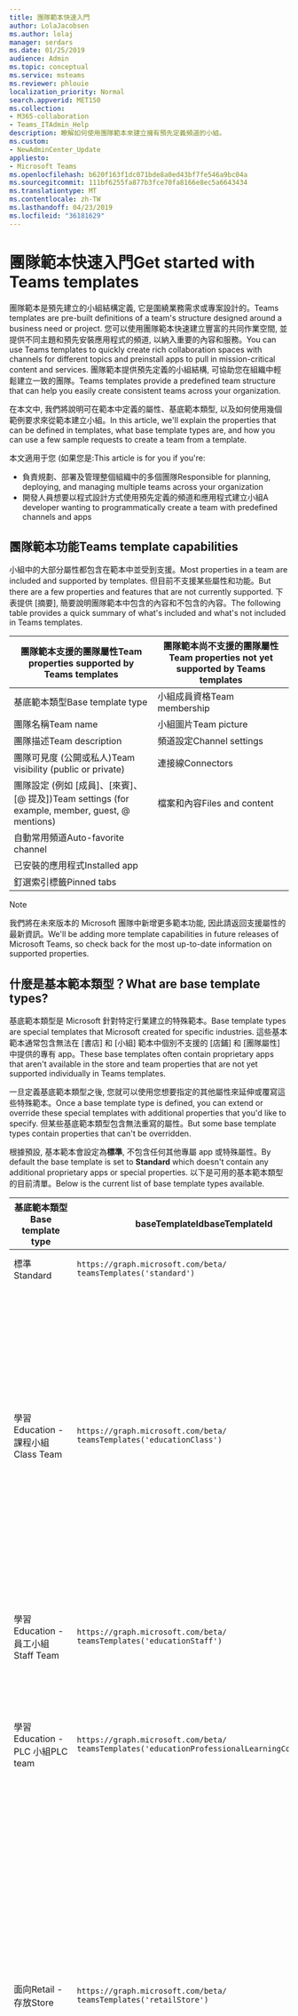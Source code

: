 ```yaml
---
title: 團隊範本快速入門
author: LolaJacobsen
ms.author: lolaj
manager: serdars
ms.date: 01/25/2019
audience: Admin
ms.topic: conceptual
ms.service: msteams
ms.reviewer: phlouie
localization_priority: Normal
search.appverid: MET150
ms.collection:
- M365-collaboration
- Teams_ITAdmin_Help
description: 瞭解如何使用團隊範本來建立擁有預先定義頻道的小組。
ms.custom:
- NewAdminCenter_Update
appliesto:
- Microsoft Teams
ms.openlocfilehash: b620f163f1dc071bde8a0ed43bf7fe546a9bc04a
ms.sourcegitcommit: 111bf6255fa877b3fce70fa8166e8ec5a6643434
ms.translationtype: MT
ms.contentlocale: zh-TW
ms.lasthandoff: 04/23/2019
ms.locfileid: "36181629"
---
```

# <a name="get-started-with-teams-templates"></a><span data-ttu-id="a0f33-103">團隊範本快速入門</span><span class="sxs-lookup"><span data-stu-id="a0f33-103">Get started with Teams templates</span></span> 

<span data-ttu-id="a0f33-104">團隊範本是預先建立的小組結構定義, 它是圍繞業務需求或專案設計的。</span><span class="sxs-lookup"><span data-stu-id="a0f33-104">Teams templates are pre-built definitions of a team's structure designed around a business need or project.</span></span> <span data-ttu-id="a0f33-105">您可以使用團隊範本快速建立豐富的共同作業空間, 並提供不同主題和預先安裝應用程式的頻道, 以納入重要的內容和服務。</span><span class="sxs-lookup"><span data-stu-id="a0f33-105">You can use Teams templates to quickly create rich collaboration spaces with channels for different topics and preinstall apps to pull in mission-critical content and services.</span></span> <span data-ttu-id="a0f33-106">團隊範本提供預先定義的小組結構, 可協助您在組織中輕鬆建立一致的團隊。</span><span class="sxs-lookup"><span data-stu-id="a0f33-106">Teams templates provide a predefined team structure that can help you easily create consistent teams across your organization.</span></span> 

<span data-ttu-id="a0f33-107">在本文中, 我們將說明可在範本中定義的屬性、基底範本類型, 以及如何使用幾個範例要求來從範本建立小組。</span><span class="sxs-lookup"><span data-stu-id="a0f33-107">In this article, we'll explain the properties that can be defined in templates, what base template types are, and how you can use a few sample requests to create a team from a template.</span></span>
 
<span data-ttu-id="a0f33-108">本文適用于您 (如果您是:</span><span class="sxs-lookup"><span data-stu-id="a0f33-108">This article is for you if you're:</span></span>

- <span data-ttu-id="a0f33-109">負責規劃、部署及管理整個組織中的多個團隊</span><span class="sxs-lookup"><span data-stu-id="a0f33-109">Responsible for planning, deploying, and managing multiple teams across your organization</span></span><br>
- <span data-ttu-id="a0f33-110">開發人員想要以程式設計方式使用預先定義的頻道和應用程式建立小組</span><span class="sxs-lookup"><span data-stu-id="a0f33-110">A developer wanting to programmatically create a team with predefined channels and apps</span></span> 

## <a name="teams-template-capabilities"></a><span data-ttu-id="a0f33-111">團隊範本功能</span><span class="sxs-lookup"><span data-stu-id="a0f33-111">Teams template capabilities</span></span>

<span data-ttu-id="a0f33-112">小組中的大部分屬性都包含在範本中並受到支援。</span><span class="sxs-lookup"><span data-stu-id="a0f33-112">Most properties in a team are included and supported by templates.</span></span> <span data-ttu-id="a0f33-113">但目前不支援某些屬性和功能。</span><span class="sxs-lookup"><span data-stu-id="a0f33-113">But there are a few properties and features that are not currently supported.</span></span> <span data-ttu-id="a0f33-114">下表提供 [摘要], 簡要說明團隊範本中包含的內容和不包含的內容。</span><span class="sxs-lookup"><span data-stu-id="a0f33-114">The following table provides a quick summary of what's included and what's not included in Teams templates.</span></span>

| <span data-ttu-id="a0f33-115">**團隊範本支援的團隊屬性**</span><span class="sxs-lookup"><span data-stu-id="a0f33-115">**Team properties supported by Teams templates**</span></span> | <span data-ttu-id="a0f33-116">**團隊範本尚不支援的團隊屬性**</span><span class="sxs-lookup"><span data-stu-id="a0f33-116">**Team properties not yet supported by Teams templates**</span></span> |
| ------------------------------------------------ | -------------------------------------------------------- |
| <span data-ttu-id="a0f33-117">基底範本類型</span><span class="sxs-lookup"><span data-stu-id="a0f33-117">Base template type</span></span> | <span data-ttu-id="a0f33-118">小組成員資格</span><span class="sxs-lookup"><span data-stu-id="a0f33-118">Team membership</span></span> |
| <span data-ttu-id="a0f33-119">團隊名稱</span><span class="sxs-lookup"><span data-stu-id="a0f33-119">Team name</span></span> | <span data-ttu-id="a0f33-120">小組圖片</span><span class="sxs-lookup"><span data-stu-id="a0f33-120">Team picture</span></span> |
| <span data-ttu-id="a0f33-121">團隊描述</span><span class="sxs-lookup"><span data-stu-id="a0f33-121">Team description</span></span> | <span data-ttu-id="a0f33-122">頻道設定</span><span class="sxs-lookup"><span data-stu-id="a0f33-122">Channel settings</span></span> |
| <span data-ttu-id="a0f33-123">團隊可見度 (公開或私人)</span><span class="sxs-lookup"><span data-stu-id="a0f33-123">Team visibility (public or private)</span></span> | <span data-ttu-id="a0f33-124">連接線</span><span class="sxs-lookup"><span data-stu-id="a0f33-124">Connectors</span></span> |
| <span data-ttu-id="a0f33-125">團隊設定 (例如 [成員]、[來賓]、[@ 提及])</span><span class="sxs-lookup"><span data-stu-id="a0f33-125">Team settings (for example, member, guest, @ mentions)</span></span> | <span data-ttu-id="a0f33-126">檔案和內容</span><span class="sxs-lookup"><span data-stu-id="a0f33-126">Files and content</span></span> |
| <span data-ttu-id="a0f33-127">自動常用頻道</span><span class="sxs-lookup"><span data-stu-id="a0f33-127">Auto-favorite channel</span></span> | |
| <span data-ttu-id="a0f33-128">已安裝的應用程式</span><span class="sxs-lookup"><span data-stu-id="a0f33-128">Installed app</span></span> | |
| <span data-ttu-id="a0f33-129">釘選索引標籤</span><span class="sxs-lookup"><span data-stu-id="a0f33-129">Pinned tabs</span></span> | | 

> [!NOTE]
> <span data-ttu-id="a0f33-130">我們將在未來版本的 Microsoft 團隊中新增更多範本功能, 因此請返回支援屬性的最新資訊。</span><span class="sxs-lookup"><span data-stu-id="a0f33-130">We'll be adding more template capabilities in future releases of Microsoft Teams, so check back for the most up-to-date information on supported properties.</span></span>

## <a name="what-are-base-template-types"></a><span data-ttu-id="a0f33-131">什麼是基本範本類型？</span><span class="sxs-lookup"><span data-stu-id="a0f33-131">What are base template types?</span></span>

<span data-ttu-id="a0f33-132">基底範本類型是 Microsoft 針對特定行業建立的特殊範本。</span><span class="sxs-lookup"><span data-stu-id="a0f33-132">Base template types are special templates that Microsoft created for specific industries.</span></span> <span data-ttu-id="a0f33-133">這些基本範本通常包含無法在 [書店] 和 [小組] 範本中個別不支援的 [店鋪] 和 [團隊屬性] 中提供的專有 app。</span><span class="sxs-lookup"><span data-stu-id="a0f33-133">These base templates often contain proprietary apps that aren't available in the store and team properties that are not yet supported individually in Teams templates.</span></span>

<span data-ttu-id="a0f33-134">一旦定義基底範本類型之後, 您就可以使用您想要指定的其他屬性來延伸或覆寫這些特殊範本。</span><span class="sxs-lookup"><span data-stu-id="a0f33-134">Once a base template type is defined, you can extend or override these special templates with additional properties that you'd like to specify.</span></span> <span data-ttu-id="a0f33-135">但某些基底範本類型包含無法重寫的屬性。</span><span class="sxs-lookup"><span data-stu-id="a0f33-135">But some base template types contain properties that can't be overridden.</span></span> 

<span data-ttu-id="a0f33-136">根據預設, 基本範本會設定為**標準**, 不包含任何其他專屬 app 或特殊屬性。</span><span class="sxs-lookup"><span data-stu-id="a0f33-136">By default the base template is set to **Standard** which doesn't contain any additional proprietary apps or special properties.</span></span> <span data-ttu-id="a0f33-137">以下是可用的基本範本類型的目前清單。</span><span class="sxs-lookup"><span data-stu-id="a0f33-137">Below is the current list of base template types available.</span></span>

| <span data-ttu-id="a0f33-138">基底範本類型</span><span class="sxs-lookup"><span data-stu-id="a0f33-138">Base template type</span></span> | <span data-ttu-id="a0f33-139">baseTemplateId</span><span class="sxs-lookup"><span data-stu-id="a0f33-139">baseTemplateId</span></span> | <span data-ttu-id="a0f33-140">此基礎範本隨附的屬性</span><span class="sxs-lookup"><span data-stu-id="a0f33-140">Properties that come with this base template</span></span> |
| ------------------ | -------------- | ----------------------------------------------------- |
| <span data-ttu-id="a0f33-141">標準</span><span class="sxs-lookup"><span data-stu-id="a0f33-141">Standard</span></span> | `https://graph.microsoft.com/beta/`<br>`teamsTemplates('standard')` | <span data-ttu-id="a0f33-142">沒有其他 app 和屬性</span><span class="sxs-lookup"><span data-stu-id="a0f33-142">No additional apps and properties</span></span> |
| <span data-ttu-id="a0f33-143">學習</span><span class="sxs-lookup"><span data-stu-id="a0f33-143">Education -</span></span><br><span data-ttu-id="a0f33-144">課程小組</span><span class="sxs-lookup"><span data-stu-id="a0f33-144">Class Team</span></span> | `https://graph.microsoft.com/beta/`<br>`teamsTemplates('educationClass')` | <span data-ttu-id="a0f33-145">應用</span><span class="sxs-lookup"><span data-stu-id="a0f33-145">Apps:</span></span><ul><li><span data-ttu-id="a0f33-146">OneNote 課程筆記本 (已固定至 **[一般**] 索引標籤)</span><span class="sxs-lookup"><span data-stu-id="a0f33-146">OneNote Class Notebook (pinned to the **General** tab)</span></span> </li><li><span data-ttu-id="a0f33-147">作業應用程式 (釘選到 [**一般**] 索引標籤)</span><span class="sxs-lookup"><span data-stu-id="a0f33-147">Assignments app (pinned to the **General** tab)</span></span></li></ul> <span data-ttu-id="a0f33-148">團隊屬性:</span><span class="sxs-lookup"><span data-stu-id="a0f33-148">Team properties:</span></span><ul><li><span data-ttu-id="a0f33-149">團隊可見度設定為**HiddenMembership** (不能重寫)</span><span class="sxs-lookup"><span data-stu-id="a0f33-149">Team visibility set to **HiddenMembership** (cannot be overridden)</span></span></li></ul> |
| <span data-ttu-id="a0f33-150">學習</span><span class="sxs-lookup"><span data-stu-id="a0f33-150">Education -</span></span><br><span data-ttu-id="a0f33-151">員工小組</span><span class="sxs-lookup"><span data-stu-id="a0f33-151">Staff Team</span></span> | `https://graph.microsoft.com/beta/`<br>`teamsTemplates('educationStaff')` | <span data-ttu-id="a0f33-152">應用</span><span class="sxs-lookup"><span data-stu-id="a0f33-152">Apps:</span></span><ul><li><span data-ttu-id="a0f33-153">OneNote 教職員筆記本 (已固定至 **[一般**] 索引標籤)</span><span class="sxs-lookup"><span data-stu-id="a0f33-153">OneNote Staff Notebook (pinned to the **General** tab)</span></span></li></ul> |
|<span data-ttu-id="a0f33-154">學習</span><span class="sxs-lookup"><span data-stu-id="a0f33-154">Education -</span></span><br><span data-ttu-id="a0f33-155">PLC 小組</span><span class="sxs-lookup"><span data-stu-id="a0f33-155">PLC team</span></span> |`https://graph.microsoft.com/beta/`<br>`teamsTemplates('educationProfessionalLearningCommunity')` | <span data-ttu-id="a0f33-156">應用</span><span class="sxs-lookup"><span data-stu-id="a0f33-156">Apps:</span></span><ul><li><span data-ttu-id="a0f33-157">OneNote PLC 筆記本 (已固定至 **[一般**] 索引標籤)</span><span class="sxs-lookup"><span data-stu-id="a0f33-157">OneNote PLC Notebook (pinned to the **General** tab)</span></span></ul></li>|
| <span data-ttu-id="a0f33-158">面向</span><span class="sxs-lookup"><span data-stu-id="a0f33-158">Retail -</span></span><br><span data-ttu-id="a0f33-159">存放</span><span class="sxs-lookup"><span data-stu-id="a0f33-159">Store</span></span> | `https://graph.microsoft.com/beta/`<br>`teamsTemplates('retailStore')` | <span data-ttu-id="a0f33-160">管道</span><span class="sxs-lookup"><span data-stu-id="a0f33-160">Channels:</span></span><ul><li><span data-ttu-id="a0f33-161">倒班切換</span><span class="sxs-lookup"><span data-stu-id="a0f33-161">Shift handoff</span></span></li><li><span data-ttu-id="a0f33-162">教學</span><span class="sxs-lookup"><span data-stu-id="a0f33-162">Learning</span></span></li></ul><span data-ttu-id="a0f33-163">團隊屬性</span><span class="sxs-lookup"><span data-stu-id="a0f33-163">Team properties</span></span><ul><li><span data-ttu-id="a0f33-164">將團隊可見度設定為 Public</span><span class="sxs-lookup"><span data-stu-id="a0f33-164">Team visibility set to Public</span></span></li></ul><span data-ttu-id="a0f33-165">成員許可權</span><span class="sxs-lookup"><span data-stu-id="a0f33-165">Member permissions</span></span><ul><li><span data-ttu-id="a0f33-166">避免成員建立、更新或移除頻道</span><span class="sxs-lookup"><span data-stu-id="a0f33-166">Prevent members from creating, updating, or removing channels</span></span></li><li><span data-ttu-id="a0f33-167">防止成員新增或移除應用程式</span><span class="sxs-lookup"><span data-stu-id="a0f33-167">Prevent members from adding or removing apps</span></span></li><li><span data-ttu-id="a0f33-168">防止成員建立、更新或移除連接器</span><span class="sxs-lookup"><span data-stu-id="a0f33-168">Prevent members from creating, updating, or removing connectors</span></span></li></ul> |
| <span data-ttu-id="a0f33-169">面向</span><span class="sxs-lookup"><span data-stu-id="a0f33-169">Retail -</span></span><br><span data-ttu-id="a0f33-170">Manager 共同作業</span><span class="sxs-lookup"><span data-stu-id="a0f33-170">Manager collaboration</span></span> | `https://graph.microsoft.com/beta/`<br>`teamsTemplates('retailManagerCollaboration')` | <span data-ttu-id="a0f33-171">管道</span><span class="sxs-lookup"><span data-stu-id="a0f33-171">Channels:</span></span><ul><li><span data-ttu-id="a0f33-172">倒班切換</span><span class="sxs-lookup"><span data-stu-id="a0f33-172">Shift handoff</span></span></li><li><span data-ttu-id="a0f33-173">教學</span><span class="sxs-lookup"><span data-stu-id="a0f33-173">Learning</span></span></li></ul><span data-ttu-id="a0f33-174">團隊屬性:</span><span class="sxs-lookup"><span data-stu-id="a0f33-174">Team properties:</span></span><ul><li><span data-ttu-id="a0f33-175">[團隊可見度] 設定為 [私人]</span><span class="sxs-lookup"><span data-stu-id="a0f33-175">Team visibility set to Private</span></span></li></ul><span data-ttu-id="a0f33-176">成員許可權:</span><span class="sxs-lookup"><span data-stu-id="a0f33-176">Member permissions:</span></span><ul><li><span data-ttu-id="a0f33-177">避免成員建立、更新或移除頻道</span><span class="sxs-lookup"><span data-stu-id="a0f33-177">Prevent members from creating, updating, or removing channels</span></span></li><li><span data-ttu-id="a0f33-178">防止成員新增或移除應用程式</span><span class="sxs-lookup"><span data-stu-id="a0f33-178">Prevent members from adding or removing apps</span></span></li><li><span data-ttu-id="a0f33-179">防止成員建立、更新或移除連接器</span><span class="sxs-lookup"><span data-stu-id="a0f33-179">Prevent members from creating, updating, or removing connectors</span></span></li></ul>|
| <span data-ttu-id="a0f33-180">健康</span><span class="sxs-lookup"><span data-stu-id="a0f33-180">Healthcare -</span></span><br><span data-ttu-id="a0f33-181">Ward</span><span class="sxs-lookup"><span data-stu-id="a0f33-181">Ward</span></span> |`https://graph.microsoft.com/beta/`<br>`teamsTemplates('healthcareWard')` |<span data-ttu-id="a0f33-182">管道</span><span class="sxs-lookup"><span data-stu-id="a0f33-182">Channels:</span></span> <ul><li><span data-ttu-id="a0f33-183">公告\*</span><span class="sxs-lookup"><span data-stu-id="a0f33-183">Announcements\*</span></span></li><li><span data-ttu-id="a0f33-184">Huddles\*</span><span class="sxs-lookup"><span data-stu-id="a0f33-184">Huddles\*</span></span></li><li><span data-ttu-id="a0f33-185">輪</span><span class="sxs-lookup"><span data-stu-id="a0f33-185">Rounds</span></span></li><li><span data-ttu-id="a0f33-186">人員\*</span><span class="sxs-lookup"><span data-stu-id="a0f33-186">Staffing\*</span></span></li><li><span data-ttu-id="a0f33-187">訓練\*</span><span class="sxs-lookup"><span data-stu-id="a0f33-187">Training\*</span></span></li></ul><span data-ttu-id="a0f33-188">\*自動將通道</span><span class="sxs-lookup"><span data-stu-id="a0f33-188">\*Auto-favorited channels</span></span> |
|<span data-ttu-id="a0f33-189">健康</span><span class="sxs-lookup"><span data-stu-id="a0f33-189">Healthcare -</span></span><br><span data-ttu-id="a0f33-190">醫院</span><span class="sxs-lookup"><span data-stu-id="a0f33-190">Hospital</span></span> | `https://graph.microsoft.com/beta/`<br>`teamsTemplates('healthcareHospital')` |<span data-ttu-id="a0f33-191">管道</span><span class="sxs-lookup"><span data-stu-id="a0f33-191">Channels:</span></span><ul><li><span data-ttu-id="a0f33-192">公告\*</span><span class="sxs-lookup"><span data-stu-id="a0f33-192">Announcements\*</span></span></li><li><span data-ttu-id="a0f33-193">從屬\*</span><span class="sxs-lookup"><span data-stu-id="a0f33-193">Compliance\*</span></span></li><li><span data-ttu-id="a0f33-194">Custodial</span><span class="sxs-lookup"><span data-stu-id="a0f33-194">Custodial</span></span></li><li><span data-ttu-id="a0f33-195">人力資源</span><span class="sxs-lookup"><span data-stu-id="a0f33-195">Human Resources</span></span></li></li><li><span data-ttu-id="a0f33-196">藥房</span><span class="sxs-lookup"><span data-stu-id="a0f33-196">Pharmacy</span></span></li></ul><span data-ttu-id="a0f33-197">\*自動將通道</span><span class="sxs-lookup"><span data-stu-id="a0f33-197">\*Auto-favorited channel</span></span>|
|||

> [!NOTE]
> <span data-ttu-id="a0f33-198">我們將在未來版本的 Microsoft 團隊中新增更多基本範本類型, 因此請返回支援屬性的最新資訊。</span><span class="sxs-lookup"><span data-stu-id="a0f33-198">We'll be adding more base template types in future releases of Microsoft Teams, so check back for the most up-to-date information on supported properties.</span></span>


## <a name="related-topics"></a><span data-ttu-id="a0f33-199">相關主題</span><span class="sxs-lookup"><span data-stu-id="a0f33-199">Related topics</span></span>

- <span data-ttu-id="a0f33-200">[建立小組](https://docs.microsoft.com/graph/api/team-post?view=graph-rest-beta)(在預覽中)</span><span class="sxs-lookup"><span data-stu-id="a0f33-200">[Create team](https://docs.microsoft.com/graph/api/team-post?view=graph-rest-beta) (in preview)</span></span>
- [<span data-ttu-id="a0f33-201">新團隊</span><span class="sxs-lookup"><span data-stu-id="a0f33-201">New-Team</span></span>](https://docs.microsoft.com/powershell/module/teams/New-Team?view=teams-ps)
- [<span data-ttu-id="a0f33-202">Microsoft 團隊的系統管理訓練</span><span class="sxs-lookup"><span data-stu-id="a0f33-202">Admin training for Microsoft Teams</span></span>](itadmin-readiness.md)
- [<span data-ttu-id="a0f33-203">開始使用零售團隊範本</span><span class="sxs-lookup"><span data-stu-id="a0f33-203">Get started with Retail Teams templates</span></span>](get-started-with-retail-teams-templates.md)
- [<span data-ttu-id="a0f33-204">開始使用適用于醫療保健組織的團隊範本</span><span class="sxs-lookup"><span data-stu-id="a0f33-204">Get started with Teams templates for Healthcare organizations</span></span>](expand-teams-across-your-org/healthcare/healthcare-templates.md)
